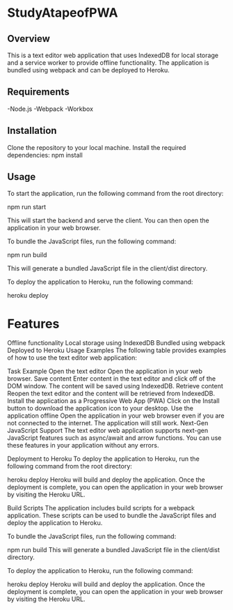 # StudyAtapeofPWA


## Overview

This is a text editor web application that uses IndexedDB for local storage and a service worker to provide offline functionality. The application is bundled using webpack and can be deployed to Heroku.


## Requirements

-Node.js
-Webpack
-Workbox


## Installation

Clone the repository to your local machine.
Install the required dependencies:
npm install


## Usage

To start the application, run the following command from the root directory:

npm run start

This will start the backend and serve the client. You can then open the application in your web browser.

To bundle the JavaScript files, run the following command:

npm run build

This will generate a bundled JavaScript file in the client/dist directory.

To deploy the application to Heroku, run the following command:

heroku deploy

# Features

Offline functionality
Local storage using IndexedDB
Bundled using webpack
Deployed to Heroku
Usage Examples
The following table provides examples of how to use the text editor web application:

Task	Example
Open the text editor	Open the application in your web browser.
Save content	Enter content in the text editor and click off of the DOM window. The content will be saved using IndexedDB.
Retrieve content	Reopen the text editor and the content will be retrieved from IndexedDB.
Install the application as a Progressive Web App (PWA)	Click on the Install button to download the application icon to your desktop.
Use the application offline	Open the application in your web browser even if you are not connected to the internet. The application will still work.
Next-Gen JavaScript Support
The text editor web application supports next-gen JavaScript features such as async/await and arrow functions. You can use these features in your application without any errors.

Deployment to Heroku
To deploy the application to Heroku, run the following command from the root directory:

heroku deploy
Heroku will build and deploy the application. Once the deployment is complete, you can open the application in your web browser by visiting the Heroku URL.

Build Scripts
The application includes build scripts for a webpack application. These scripts can be used to bundle the JavaScript files and deploy the application to Heroku.

To bundle the JavaScript files, run the following command:

npm run build
This will generate a bundled JavaScript file in the client/dist directory.

To deploy the application to Heroku, run the following command:

heroku deploy
Heroku will build and deploy the application. Once the deployment is complete, you can open the application in your web browser by visiting the Heroku URL.